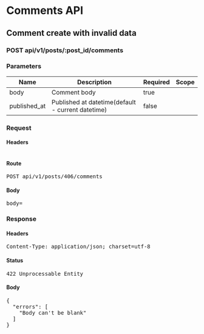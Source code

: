 # Comments API

## Comment create with invalid data

### POST api/v1/posts/:post_id/comments

### Parameters

| Name | Description | Required | Scope |
|------|-------------|----------|-------|
| body | Comment body | true |  |
| published_at | Published at datetime(default - current datetime) | false |  |

### Request

#### Headers

<pre></pre>

#### Route

<pre>POST api/v1/posts/406/comments</pre>

#### Body

<pre>body=</pre>

### Response

#### Headers

<pre>Content-Type: application/json; charset=utf-8</pre>

#### Status

<pre>422 Unprocessable Entity</pre>

#### Body

<pre>{
  "errors": [
    "Body can't be blank"
  ]
}</pre>
